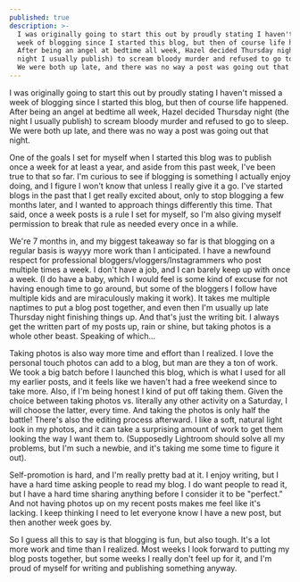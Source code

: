 ```yaml
---
published: true
description: >-
  I was originally going to start this out by proudly stating I haven't missed a
  week of blogging since I started this blog, but then of course life happened.
  After being an angel at bedtime all week, Hazel decided Thursday night (the
  night I usually publish) to scream bloody murder and refused to go to sleep.
  We were both up late, and there was no way a post was going out that night.
---
```

I was originally going to start this out by proudly stating I haven't missed a week of blogging since I started this blog, but then of course life happened. After being an angel at bedtime all week, Hazel decided Thursday night (the night I usually publish) to scream bloody murder and refused to go to sleep. We were both up late, and there was no way a post was going out that night.

One of the goals I set for myself when I started this blog was to publish once a week for at least a year, and aside from this past week, I've been true to that so far. I'm curious to see if blogging is something I actually enjoy doing, and I figure I won't know that unless I really give it a go. I've started blogs in the past that I get really excited about, only to stop blogging a few months later, and I wanted to approach things differently this time. That said, once a week posts is a rule I set for myself, so I'm also giving myself permission to break that rule as needed every once in a while.

We're 7 months in, and my biggest takeaway so far is that blogging on a regular basis is wayyy more work than I anticipated. I have a newfound respect for professional bloggers/vloggers/Instagrammers who post multiple times a week. I don't have a job, and I can barely keep up with once a week. (I do have a baby, which I would feel is some kind of excuse for not having enough time to go around, but some of the bloggers I follow have multiple kids and are miraculously making it work). It takes me multiple naptimes to put a blog post together, and even then I'm usually up late Thursday night finishing things up. And that's just the writing bit. I always get the written part of my posts up, rain or shine, but taking photos is a whole other beast. Speaking of which... 

Taking photos is also way more time and effort than I realized. I love the personal touch photos can add to a blog, but man are they a ton of work. We took a big batch before I launched this blog, which is what I used for all my earlier posts, and it feels like we haven't had a free weekend since to take more. Also, if I'm being honest I kind of put off taking them. Given the choice between taking photos vs. literally any other activity on a Saturday, I will choose the latter, every time. And taking the photos is only half the battle! There's also the editing process afterward. I like a soft, natural light look in my photos, and it can take a surprising amount of work to get them looking the way I want them to. (Supposedly Lightroom should solve all my problems, but I'm such a newbie, and it's taking me some time to figure it out). 

Self-promotion is hard, and I'm really pretty bad at it. I enjoy writing, but I have a hard time asking people to read my blog. I do want people to read it, but I have a hard time sharing anything before I consider it to be "perfect." And not having photos up on my recent posts makes me feel like it's lacking. I keep thinking I need to let everyone know I have a new post, but then another week goes by. 

So I guess all this to say is that blogging is fun, but also tough. It's a lot more work and time than I realized. Most weeks I look forward to putting my blog posts together, but some weeks I really don't feel up for it, and I'm proud of myself for writing and publishing something anyway.

